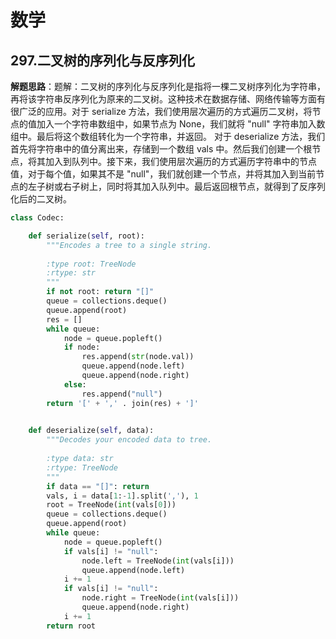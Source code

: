 # 数学
## 297.二叉树的序列化与反序列化
**解题思路**：题解：二叉树的序列化与反序列化是指将一棵二叉树序列化为字符串，再将该字符串反序列化为原来的二叉树。这种技术在数据存储、网络传输等方面有很广泛的应用。对于 serialize 方法，我们使用层次遍历的方式遍历二叉树，将节点的值加入一个字符串数组中，如果节点为 None，我们就将 "null" 字符串加入数组中。最后将这个数组转化为一个字符串，并返回。
对于 deserialize 方法，我们首先将字符串中的值分离出来，存储到一个数组 vals 中。然后我们创建一个根节点，将其加入到队列中。接下来，我们使用层次遍历的方式遍历字符串中的节点值，对于每个值，如果其不是 "null"，我们就创建一个节点，并将其加入到当前节点的左子树或右子树上，同时将其加入队列中。最后返回根节点，就得到了反序列化后的二叉树。
```Python
class Codec:

    def serialize(self, root):
        """Encodes a tree to a single string.
        
        :type root: TreeNode
        :rtype: str
        """
        if not root: return "[]"
        queue = collections.deque()
        queue.append(root)
        res = []
        while queue:
            node = queue.popleft()
            if node:
                res.append(str(node.val))
                queue.append(node.left)
                queue.append(node.right)
            else:
                res.append("null")
        return '[' + ',' . join(res) + ']'
        

    def deserialize(self, data):
        """Decodes your encoded data to tree.
        
        :type data: str
        :rtype: TreeNode
        """
        if data == "[]": return
        vals, i = data[1:-1].split(','), 1
        root = TreeNode(int(vals[0]))
        queue = collections.deque()
        queue.append(root)
        while queue:
            node = queue.popleft()
            if vals[i] != "null":
                node.left = TreeNode(int(vals[i]))
                queue.append(node.left)
            i += 1
            if vals[i] != "null":
                node.right = TreeNode(int(vals[i]))
                queue.append(node.right)
            i += 1
        return root
```
